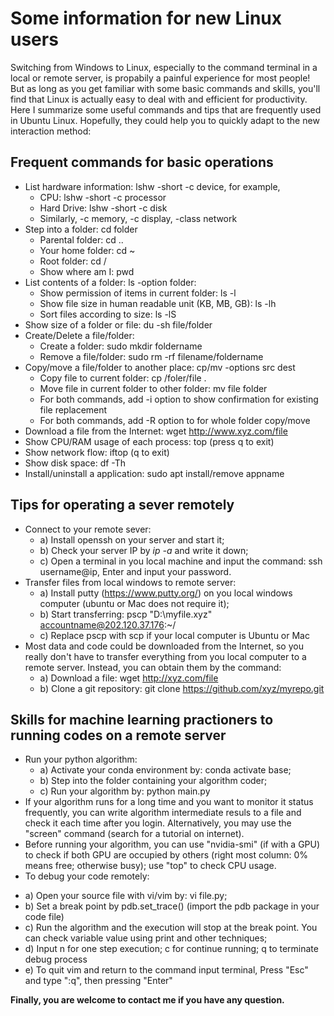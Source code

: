 # Some information for new Linux users

Switching from Windows to Linux, especially to the command terminal in a local or remote server, is propabily a painful experience for most people! But as long as you get familiar with some basic commands and skills, you'll find that Linux is actually easy to deal with and efficient for productivity.  Here I summarize some useful commands and tips that are frequently used in Ubuntu Linux. Hopefully, they could help you to quickly adapt to the new interaction method:
## Frequent commands for basic operations
 * List hardware information: lshw -short -c device, for example,
   - CPU: lshw -short -c processor
   - Hard Drive: lshw -short -c disk
   - Similarly, -c memory, -c display, -class network
 * Step into a folder: cd folder
   - Parental folder: cd ..
   - Your home folder: cd ~ 
   - Root folder: cd /
   - Show where am I: pwd
 * List contents of a folder: ls -option folder: 
   - Show permission of items in current folder: ls -l
   - Show file size in human readable unit (KB, MB, GB): ls -lh
   - Sort files according to size: ls -lS
 * Show size of a folder or file: du -sh file/folder
 * Create/Delete a file/folder: 
   - Create a folder: sudo mkdir foldername
   - Remove a file/folder: sudo rm -rf filename/foldername
 * Copy/move a file/folder to another place: cp/mv -options src dest 
   - Copy file to current folder: cp /foler/file .
   - Move file in current folder to other folder: mv file folder
   - For both commands, add -i option to show confirmation for existing file replacement
   - For both commands, add -R option to for whole folder copy/move
  * Download a file from the Internet: wget http://www.xyz.com/file
  * Show CPU/RAM usage of each process: top (press q to exit)
  * Show network flow: iftop (q to exit)
  * Show disk space: df -Th
  * Install/uninstall a application: sudo apt install/remove appname

## Tips for operating a sever remotely
* Connect to your remote sever: 
  - a) Install openssh on your server and start it;
  - b) Check your server IP by *ip -a* and write it down;
  - c) Open a terminal in you local machine and input the command: ssh username@ip, Enter and input your password. 
* Transfer files from local windows to remote server: 
  - a) Install putty (https://www.putty.org/) on you local windows computer (ubuntu or Mac does not require it); 
  - b) Start transferring: pscp "D:\myfile.xyz" accountname@202.120.37.176:~/  
  - c) Replace pscp with scp if your local computer is Ubuntu or Mac
* Most data and code could be downloaded from the Internet, so you really don't have to transfer everything from you local computer to a remote server. Instead, you can obtain them by the command: 
  - a) Download a file: wget http://xyz.com/file 
  - b) Clone a git repository: git clone https://github.com/xyz/myrepo.git
  
## Skills for machine learning practioners to running codes on a remote server
* Run your python algorithm: 
  - a) Activate your conda environment by: conda activate base; 
  - b) Step into the folder containing your algorithm coder; 
  - c) Run your algorithm by: python main.py
* If your algorithm runs for a long time and you want to monitor it status frequently, you can write algorithm intermediate resuls to a file and check it each time after you login. Alternatively, you may use the "screen" command (search for a tutorial on internet).
* Before running your algorithm, you can use "nvidia-smi" (if with a GPU) to check if both GPU are occupied by others (right most column: 0% means free; otherwise busy); use "top" to check CPU usage.
* To debug your code remotely:
 - a) Open your source file with vi/vim by: vi file.py; 
 - b) Set a break point by pdb.set_trace() (import the pdb package in your code file)
 - c) Run the algorithm and the execution will stop at the break point. You can check variable value using print and other techniques;
 - d) Input n for one step execution; c for continue running; q to terminate debug process
 - e) To quit vim and return to the command input terminal, Press "Esc" and type ":q", then pressing "Enter"
 
**Finally, you are welcome to contact me if you have any question.**

